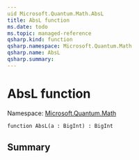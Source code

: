 ```yaml
---
uid Microsoft.Quantum.Math.AbsL
title: AbsL function
ms.date: todo
ms.topic: managed-reference
qsharp.kind: function
qsharp.namespace: Microsoft.Quantum.Math
qsharp.name: AbsL
qsharp.summary: 
---
```


# AbsL function

Namespace: [Microsoft.Quantum.Math](xref:Microsoft.Quantum.Math)


```qsharp
function AbsL(a : BigInt) : BigInt
```

## Summary
